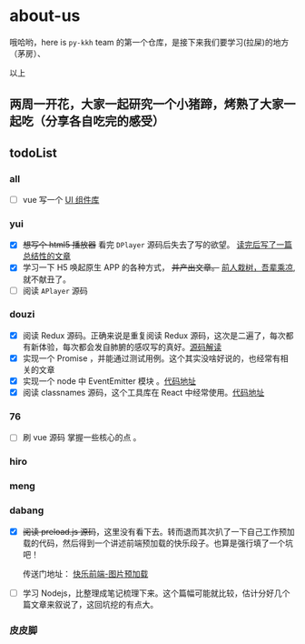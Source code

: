 # about-us

哦哈哟，here is `py-kkh` team 的第一个仓库，是接下来我们要学习(拉屎)的地方（茅房）、

以上

## 两周一开花，大家一起研究一个小猪蹄，烤熟了大家一起吃（分享各自吃完的感受）

## todoList

### all

- [ ] vue 写一个 [UI 组件库](https://github.com/py-kkh/k-on-ui)

### yui

- [x] ~~想写个 html5 播放器~~ 看完 `DPlayer` 源码后失去了写的欲望。
      [读完后写了一篇总结性的文章](https://miaoyuxinbaby.github.io/2019/02/14/DPlayer%E8%A7%82%E5%90%8E%E6%84%9F/#more)
- [x] 学习一下 H5 唤起原生 APP 的各种方式， ~~并产出文章。~~ [前人栽树，吾辈乘凉](https://suanmei.github.io/2018/08/23/h5_call_app/),就不献丑了。
- [ ] 阅读 `APlayer` 源码

### douzi

- [x] 阅读 Redux 源码。正确来说是重复阅读 Redux 源码，这次是二遍了，每次都有新体验，每次都会发自肺腑的感叹写的真好。[源码解读](https://github.com/dongliang1993/learn-excellent-source-code/tree/master/redux%20%E6%BA%90%E7%A0%81%E5%AD%A6%E4%B9%A0)
- [x] 实现一个 Promise ，并能通过测试用例。这个其实没啥好说的，也经常有相关的文章
- [x] 实现一个 node 中 EventEmitter 模块 。[代码地址](https://github.com/dongliang1993/learn-excellent-source-code/tree/master/EventEmitter%20%E8%BD%AE%E5%AD%90)
- [x] 阅读 classnames 源码，这个工具库在 React 中经常使用。[代码地址](https://github.com/dongliang1993/learn-excellent-source-code/tree/master/classNames%20%E6%BA%90%E7%A0%81%E5%AD%A6%E4%B9%A0)

### 76

- [ ] 刷 vue 源码 掌握一些核心的点 。

### hiro

### meng

### dabang

- [x] ~~阅读 preload.js 源码~~，这里没有看下去。转而退而其次扒了一下自己工作预加载的代码，然后得到一个讲述前端预加载的快乐段子。也算是强行填了一个坑吧！

  传送门地址： [快乐前端-图片预加载](https://www.cnblogs.com/chedabang/p/10508329.html)

- [ ] 学习 Nodejs，比整理成笔记梳理下来。这个篇幅可能就比较，估计分好几个篇文章来叙说了，这回坑挖的有点大。

### 皮皮脚
